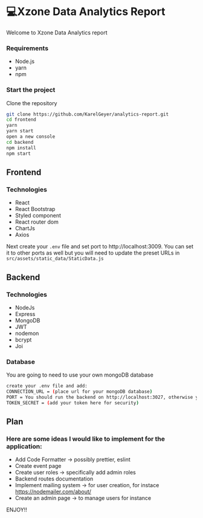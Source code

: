 # 💻Xzone Data Analytics Report

Welcome to Xzone Data Analytics report

### Requirements

- Node.js
- yarn
- npm

### Start the project

Clone the repository

```sh
git clone https://github.com/KarelGeyer/analytics-report.git
cd frontend
yarn
yarn start
open a new console
cd backend
npm install
npm start
```

## Frontend

### Technologies

- React
- React Bootstrap
- Styled component
- React router dom
- ChartJs
- Axios

Next create your `.env` file and set port to http://localhost:3009.
You can set it to other ports as well but you will need to update the preset URLs in `src/assets/static_data/StaticData.js`

## Backend
### Technologies

- NodeJs
- Express
- MongoDB
- JWT
- nodemon
- bcrypt
- Joi

### Database

You are going to need to use your own mongoDB database
```sh
create your .env file and add:
CONNECTION_URL = (place url for your mongoDB database)
PORT = You should run the backend on http://localhost:3027, otherwise you are going to have update preset URLs in `src/assets/static_data/StaticData.js`
TOKEN_SECRET = (add your token here for security)
```

## Plan
### Here are some ideas I would like to implement for the application:

- Add Code Formatter -> possibly prettier, eslint
- Create event page
- Create user roles -> specifically add admin roles
- Backend routes documentation
- Implement mailing system -> for user creation, for instace https://nodemailer.com/about/
- Create an admin page -> to manage users for instance

ENJOY!!
